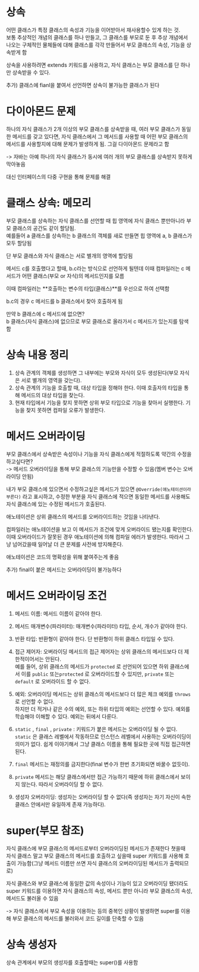 # 상속
어떤 클래스가 특정 클래스의 속성과 기능을 이어받아서 재사용할수 있게 하는 것.<br>
보통 추상적인 개념의 클래스를 하나 만들고, 그 클래스를 부모로 둔 후 추상 개념에서 나오는 구체적인 물체들에 대해 클래스를 각각 만들어서 부모 클래스의 속성, 기능을 상속받게 함

상속을 사용하려면 extends 키워드를 사용하고, 자식 클래스는 부모 클래스를 단 하나만 상속받을 수 있다.

추가) 클래스에 fianl을 붙여서 선언하면 상속이 불가능한 클래스가 된다

# 다이아몬드 문제
하나의 자식 클래스가 2개 이상의 부모 클래스를 상속받을 때, 여러 부모 클래스가 동일한 메서드를 갖고 있다면, 자식 클래스에서 그 메서드를 사용할 때 어떤 부모 클래스의 메서드를 사용할지에 대해 문제가 발생하게 됨. 그걸 다이아몬드 문제라고 함

-> 자바는 아예 하나의 자식 클래스가 동시에 여러 개의 부모 클래스를 상속받지 못하게 막아놓음

대신 인터페이스의 다중 구현을 통해 문제를 해결


# 클래스 상속: 메모리
부모 클래스를 상속하는 자식 클래스를 선언할 때 힙 영역에 자식 클래스 뿐만아니라 부모 클래스의 공간도 같이 할당됨. <br>
예를들어 a 클래스를 상속하는 b 클래스의 객체를 새로 만들면 힙 영역에 a, b 클래스가 모두 할당됨

단 부모 클래스와 자식 클래스는 서로 별개의 영역에 할당됨

메서드 c를 호출했다고 할때, b.c라는 방식으로 선언하게 될텐데 이때 컴파일러는 c 메서드가 어떤 클래스(부모 or 자식)의 메서드인지를 모름

이때 컴파일러는 **호출하는 변수의 타입(클래스)**를 우선으로 하여 선택함

b.c의 경우 c 메서드를 b 클래스에서 찾아 호출하게 됨

만약 b 클래스에 c 메서드에 없으면?<br>
b 클래스(자식 클래스)에 없으므로 부모 클래스로 올라가서 c 메서드가 있는지를 탐색함


# 상속 내용 정리
1. 상속 관계의 객체를 생성하면 그 내부에는 부모와 자식이 모두 생성된다(부모 자식은 서로 별개의 영역을 갖는다).
2. 상속 관계의 기능을 호출할 때, 대상 타입을 정해야 한다. 이때 호출자의 타입을 통해 메서드의 대상 타입을 찾는다.
3. 현재 타입에서 기능을 찾지 못하면 상위 부모 타입으로 기능을 찾아서 실행한다. 기능을 찾지 못하면 컴파일 오류가 발생한다.


# 메서드 오버라이딩
부모 클래스에서 상속받은 속성이나 기능을 자식 클래스에게 적절하도록 약간의 수정을 하고싶다면?<br>
-> 메서드 오버라이딩을 통해 부모 클래스의 기능만을 수정할 수 있음(멤버 변수는 오버라이딩 안됨)

내가 부모 클래스에 있으면서 수정하고싶은 메서드가 있으면 ```@Override(애노테이션이라 부른다)``` 라고 표시하고, 수정한 부분을 자식 클래스에 적으면 동일한 메서드를 사용해도 자식 클래스에 있는 수정된 메서드가 호출된다.

애노테이션은 상위 클래스의 메서드를 오버라이드하는 것임을 나타낸다.

컴파일러는 애노테이션을 보고 이 메서드가 조건에 맞게 오버라이드 됐는지를 확인한다.<br>
이때 오버라이드가 잘못된 경우 애노테이션에 의해 컴파일 에러가 발생한다. 따라서 그냥 넘어갔을때 일어날 더 큰 문제를 사전에 방지해준다.

애노테이션은 코드의 명확성을 위해 붙여주는게 좋음

추가) final이 붙은 메서드는 오버라이딩이 불가능하다

# 메서드 오버라이딩 조건

1. 메서드 이름: 메서드 이름이 같아야 한다.
   
2. 메서드 매개변수(파라미터): 매개변수(파라미터) 타입, 순서, 개수가 같아야 한다.
   
3. 반환 타입: 반환형이 같아야 한다. 단 반환형이 하위 클래스 타입일 수 있다.
   
4. 접근 제어자: 오버라이딩 메서드의 접근 제어자는 상위 클래스의 메서드보다 더 제한적이어서는 안된다. <br>
   예를 들어, 상위 클래스의 메서드가 `protected` 로 선언되어 있으면 하위 클래스에서 이를 `public` 또는`protected` 로 오버라이드할 수 있지만, `private` 또는 `default` 로 오버라이드 할 수 없다.

5. 예외: 오버라이딩 메서드는 상위 클래스의 메서드보다 더 많은 체크 예외를 `throws` 로 선언할 수 없다. <br>
   하지만 더 적거나 같은 수의 예외, 또는 하위 타입의 예외는 선언할 수 있다. 예외를 학습해야 이해할 수 있다. 예외는 뒤에서 다룬다.

6. `static` , `final` , `private` : 키워드가 붙은 메서드는 오버라이딩 될 수 없다.<br>
`static` 은 클래스 레벨에서 작동하므로 인스턴스 레벨에서 사용하는 오버라이딩이 의미가 없다. 쉽게 이야기해서 그냥 클래스 이름을 통해 필요한 곳에 직접 접근하면 된다.

7. `final` 메서드는 재정의를 금지한다(final 변수가 한번 초기화되면 바꿀수 없듯이).

8. `private` 메서드는 해당 클래스에서만 접근 가능하기 때문에 하위 클래스에서 보이지 않는다. 따라서 오버라이딩 할 수 없다.

9. 생성자 오버라이딩: 생성자는 오버라이딩 할 수 없다(즉 생성자는 자기 자신이 속한 클래스 안에서만 유일하게 존재 가능하다).
 


# super(부모 참조)
자식 클래스에 부모 클래스의 메서드로부터 오버라이딩된 메서드가 존재한다 쳣을때<br>
자식 클래스 말고 부모 클래스의 메서드를 호출하고 싶을때 super 키워드를 사용해 호출이 가능함(그냥 메서드 이름만 쓰면 자식 클래스의 오버라이딩된 메서드가 출력되므로)

자식 클래스와 부모 클래스에 동일한 값의 속성이나 기능이 있고 오버라이딩 됐더라도 super 키워드를 이용하면 자식 클래스의 속성, 메서드 뿐만 아니라 부모 클래스의 속성, 메서드도 불러올 수 있음 

-> 자식 클래스에서 부모 속성을 이용하는 등의 중복인 상황이 발생하면 super를 이용해 부모 클래스의 메서드를 불러와서 코드 길이를 단축할 수 있음

# 상속 생성자
상속 관계에서 부모의 생성자를 호출할때는 super()를 사용함